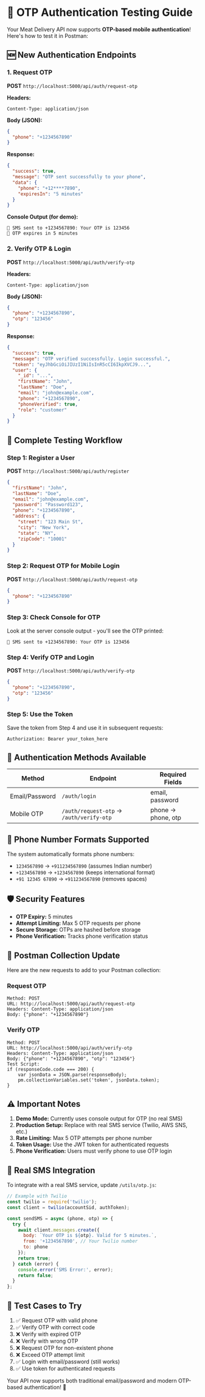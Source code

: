 # 📱 OTP Authentication Testing Guide

Your Meat Delivery API now supports **OTP-based mobile authentication**! Here's how to test it in Postman:

## 🆕 New Authentication Endpoints

### 1. Request OTP
**POST** `http://localhost:5000/api/auth/request-otp`

**Headers:**
```
Content-Type: application/json
```

**Body (JSON):**
```json
{
  "phone": "+1234567890"
}
```

**Response:**
```json
{
  "success": true,
  "message": "OTP sent successfully to your phone",
  "data": {
    "phone": "+12****7890",
    "expiresIn": "5 minutes"
  }
}
```

**Console Output (for demo):**
```
📱 SMS sent to +1234567890: Your OTP is 123456
📱 OTP expires in 5 minutes
```

### 2. Verify OTP & Login
**POST** `http://localhost:5000/api/auth/verify-otp`

**Headers:**
```
Content-Type: application/json
```

**Body (JSON):**
```json
{
  "phone": "+1234567890",
  "otp": "123456"
}
```

**Response:**
```json
{
  "success": true,
  "message": "OTP verified successfully. Login successful.",
  "token": "eyJhbGciOiJIUzI1NiIsInR5cCI6IkpXVCJ9...",
  "user": {
    "_id": "...",
    "firstName": "John",
    "lastName": "Doe",
    "email": "john@example.com",
    "phone": "+1234567890",
    "phoneVerified": true,
    "role": "customer"
  }
}
```

## 🧪 Complete Testing Workflow

### Step 1: Register a User
**POST** `http://localhost:5000/api/auth/register`
```json
{
  "firstName": "John",
  "lastName": "Doe",
  "email": "john@example.com",
  "password": "Password123",
  "phone": "+1234567890",
  "address": {
    "street": "123 Main St",
    "city": "New York",
    "state": "NY",
    "zipCode": "10001"
  }
}
```

### Step 2: Request OTP for Mobile Login
**POST** `http://localhost:5000/api/auth/request-otp`
```json
{
  "phone": "+1234567890"
}
```

### Step 3: Check Console for OTP
Look at the server console output - you'll see the OTP printed:
```
📱 SMS sent to +1234567890: Your OTP is 123456
```

### Step 4: Verify OTP and Login
**POST** `http://localhost:5000/api/auth/verify-otp`
```json
{
  "phone": "+1234567890",
  "otp": "123456"
}
```

### Step 5: Use the Token
Save the token from Step 4 and use it in subsequent requests:
```
Authorization: Bearer your_token_here
```

## 🔐 Authentication Methods Available

| Method | Endpoint | Required Fields |
|--------|----------|----------------|
| Email/Password | `/auth/login` | email, password |
| Mobile OTP | `/auth/request-otp` → `/auth/verify-otp` | phone → phone, otp |

## 📱 Phone Number Formats Supported

The system automatically formats phone numbers:
- `1234567890` → `+911234567890` (assumes Indian number)
- `+1234567890` → `+1234567890` (keeps international format)
- `+91 12345 67890` → `+911234567890` (removes spaces)

## 🛡️ Security Features

- **OTP Expiry:** 5 minutes
- **Attempt Limiting:** Max 5 OTP requests per phone
- **Secure Storage:** OTPs are hashed before storage
- **Phone Verification:** Tracks phone verification status

## 🧪 Postman Collection Update

Here are the new requests to add to your Postman collection:

### Request OTP
```
Method: POST
URL: http://localhost:5000/api/auth/request-otp
Headers: Content-Type: application/json
Body: {"phone": "+1234567890"}
```

### Verify OTP
```
Method: POST
URL: http://localhost:5000/api/auth/verify-otp
Headers: Content-Type: application/json
Body: {"phone": "+1234567890", "otp": "123456"}
Test Script: 
if (responseCode.code === 200) {
    var jsonData = JSON.parse(responseBody);
    pm.collectionVariables.set('token', jsonData.token);
}
```

## ⚠️ Important Notes

1. **Demo Mode:** Currently uses console output for OTP (no real SMS)
2. **Production Setup:** Replace with real SMS service (Twilio, AWS SNS, etc.)
3. **Rate Limiting:** Max 5 OTP attempts per phone number
4. **Token Usage:** Use the JWT token for authenticated requests
5. **Phone Verification:** Users must verify phone to use OTP login

## 🔧 Real SMS Integration

To integrate with a real SMS service, update `/utils/otp.js`:

```javascript
// Example with Twilio
const twilio = require('twilio');
const client = twilio(accountSid, authToken);

const sendSMS = async (phone, otp) => {
  try {
    await client.messages.create({
      body: `Your OTP is ${otp}. Valid for 5 minutes.`,
      from: '+1234567890', // Your Twilio number
      to: phone
    });
    return true;
  } catch (error) {
    console.error('SMS Error:', error);
    return false;
  }
};
```

## 🎯 Test Cases to Try

1. ✅ Request OTP with valid phone
2. ✅ Verify OTP with correct code
3. ❌ Verify with expired OTP
4. ❌ Verify with wrong OTP
5. ❌ Request OTP for non-existent phone
6. ❌ Exceed OTP attempt limit
7. ✅ Login with email/password (still works)
8. ✅ Use token for authenticated requests

Your API now supports both traditional email/password and modern OTP-based authentication! 🚀